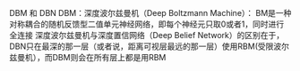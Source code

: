 DBM 和 DBN
DBM：深度波尔兹曼机（Deep Boltzmann Machine）：
BM是一种对称耦合的随机反馈型二值单元神经网络，即每个神经元只取0或者1，同时进行全连接
深度波尔兹曼机与深度置信网络（Deep Belief Network）的区别在于，DBN只在最深的那一层（或者说，距离可视层最远的那一层）使用RBM(受限波尔兹曼机），而DBM则会在所有层上都是用RBM

